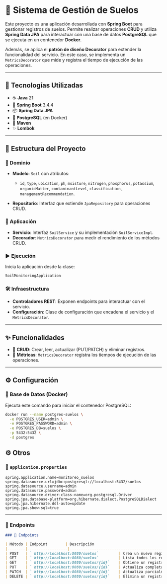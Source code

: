 # 🌱 Sistema de Gestión de Suelos

Este proyecto es una aplicación desarrollada con **Spring Boot** para gestionar registros de suelos. Permite realizar operaciones **CRUD** y utiliza **Spring Data JPA** para interactuar con una base de datos **PostgreSQL** que se ejecuta en un contenedor **Docker**.

Además, se aplica el **patrón de diseño Decorator** para extender la funcionalidad del servicio. En este caso, se implementa un `MetricsDecorator` que mide y registra el tiempo de ejecución de las operaciones.

---

## 🚀 Tecnologías Utilizadas

- ☕ **Java** 21  
- 🌱 **Spring Boot** 3.4.4
- 📦 **Spring Data JPA**  
- 🐘 **PostgreSQL** (en Docker)  
- 🧰 **Maven**  
- ✨ **Lombok**

---

## 🧱 Estructura del Proyecto

### 🧬 Dominio

- **Modelo**: `Soil` con atributos:
  - `id`, `type`, `ubication`, `ph`, `moisture`, `nitrogen`, `phosphorus`, `potassium`, `organicMatter`, `contaminantLevel`, `classification`, `managementRecommendation`.

- **Repositorio**: Interfaz que extiende `JpaRepository` para operaciones CRUD.

### 🧠 Aplicación

- **Servicio**: Interfaz `SoilService` y su implementación `SoilServiceImpl`.
- **Decorador**: `MetricsDecorator` para medir el rendimiento de los métodos CRUD.

### ▶️ Ejecución

Inicia la aplicación desde la clase:

```java
SoilMonitoringApplication
```

### 🛠️ Infraestructura

- **Controladores REST**: Exponen endpoints para interactuar con el servicio.
- **Configuración**: Clase de configuración que encadena el servicio y el `MetricsDecorator`.

---

## ✨ Funcionalidades

- 🔹 **CRUD**: Crear, leer, actualizar (PUT/PATCH) y eliminar registros.
- 🔹 **Métricas**: `MetricsDecorator` registra los tiempos de ejecución de las operaciones.

---

## ⚙️ Configuración

### 🐳 Base de Datos (Docker)

Ejecuta este comando para iniciar el contenedor PostgreSQL:

```bash
docker run --name postgres-suelos \
  -e POSTGRES_USER=admin \
  -e POSTGRES_PASSWORD=admin \
  -e POSTGRES_DB=suelos \
  -p 5432:5432 \
  -d postgres

```
## ⚙️ Otros

### 🔧 `application.properties`

```properties
spring.application.name=monitoreo_suelos
spring.datasource.url=jdbc:postgresql://localhost:5432/suelos
spring.datasource.username=admin
spring.datasource.password=admin
spring.datasource.driver-class-name=org.postgresql.Driver
spring.jpa.database-platform=org.hibernate.dialect.PostgreSQLDialect
spring.jpa.hibernate.ddl-auto=update
spring.jpa.show-sql=true

```
---

### 📡 Endpoints

```markdown
### 📡 Endpoints

| Método | Endpoint        | Descripción                                                                 |
|--------|------------------|-----------------------------------------------------------------------------|
| POST   | ` http://localhost:8080/suelos`         | Crea un nuevo registro. `classification` y `managementRecommendation` se generan automáticamente. |
| GET    | ` http://localhost:8080/suelos`         | Lista todos los registros.                                                 |
| GET    | ` http://localhost:8080/suelos/{id}`    | Obtiene un registro específico.                                            |
| PUT    | ` http://localhost:8080/suelos/{id}`    | Actualiza completamente un registro.                                       |
| PATCH  | ` http://localhost:8080/suelos/{id}`    | Actualiza parcialmente un registro.                                        |
| DELETE | ` http://localhost:8080/suelos/{id}`    | Elimina un registro.                                                       |


